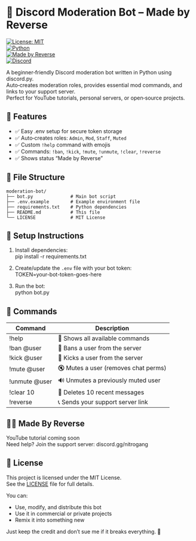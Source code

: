 # 🤖 Discord Moderation Bot – Made by Reverse

[![License: MIT](https://img.shields.io/badge/License-MIT-blue.svg)](LICENSE)  
[![Python](https://img.shields.io/badge/Python-3.11+-blue?logo=python&logoColor=white)](https://www.python.org/)  
[![Made by Reverse](https://img.shields.io/badge/Made%20by-Reverse-%23ff69b4)](https://github.com/reversepy)  
[![Discord](https://img.shields.io/discord/1376577777524015105?label=Join%20Discord&logo=discord&color=5865F2)](https://discord.gg/nitrogang)  

A beginner‑friendly Discord moderation bot written in Python using discord.py.  
Auto‑creates moderation roles, provides essential mod commands, and links to your support server.  
Perfect for YouTube tutorials, personal servers, or open‑source projects.

## 🚀 Features

- ✅ Easy .env setup for secure token storage  
- ✅ Auto‑creates roles: `Admin`, `Mod`, `Staff`, `Muted`  
- ✅ Custom `!help` command with emojis  
- ✅ Commands: `!ban`, `!kick`, `!mute`, `!unmute`, `!clear`, `!reverse`  
- ✅ Shows status “Made by Reverse”  

## 📁 File Structure

```
moderation-bot/
├── bot.py              # Main bot script
├── .env.example        # Example environment file
├── requirements.txt    # Python dependencies
├── README.md           # This file
└── LICENSE             # MIT License
```

## 🧪 Setup Instructions

1. Install dependencies:  
   pip install -r requirements.txt

2. Create/update the `.env` file with your bot token:  
   TOKEN=your-bot-token-goes-here

3. Run the bot:  
   python bot.py

## 📜 Commands

Command      | Description
-------------|-----------------------------------------------
!help        | 📘 Shows all available commands  
!ban @user   | 🔨 Bans a user from the server  
!kick @user  | 👢 Kicks a user from the server  
!mute @user  | 🔇 Mutes a user (removes chat perms)  
!unmute @user| 🔊 Unmutes a previously muted user  
!clear 10    | 🧹 Deletes 10 recent messages  
!reverse     | 📞 Sends your support server link  

## 👨‍💻 Made By Reverse

YouTube tutorial coming soon  
Need help? Join the support server: discord.gg/nitrogang

## 📄 License

This project is licensed under the MIT License.  
See the [LICENSE](LICENSE) file for full details.

You can:  
- Use, modify, and distribute this bot  
- Use it in commercial or private projects  
- Remix it into something new  

Just keep the credit and don’t sue me if it breaks everything. 🧨
